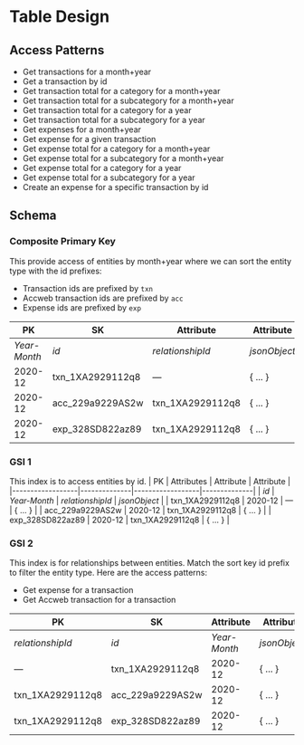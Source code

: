 # Table Design
## Access Patterns
- Get transactions for a month+year
- Get a transaction by id
- Get transaction total for a category for a month+year
- Get transaction total for a subcategory for a month+year
- Get transaction total for a category for a year
- Get transaction total for a subcategory for a year
- Get expenses for a month+year
- Get expense for a given transaction
- Get expense total for a category for a month+year
- Get expense total for a subcategory for a month+year
- Get expense total for a category for a year
- Get expense total for a subcategory for a year
- Create an expense for a specific transaction by id

## Schema
### Composite Primary Key
This provide access of entities by month+year where we can sort the entity type with the id prefixes:
- Transaction ids are prefixed by `txn`
- Accweb transaction ids are prefixed by `acc`
- Expense ids are prefixed by `exp`

| PK           | SK               | Attribute        | Attribute    |
|--------------|------------------|------------------|--------------|
| *Year-Month* | *id*             | *relationshipId* | *jsonObject* |
| 2020-12      | txn_1XA2929112q8 | —                | { ... }      |
| 2020-12      | acc_229a9229AS2w | txn_1XA2929112q8 | { ... }      |
| 2020-12      | exp_328SD822az89 | txn_1XA2929112q8 | { ... }      |

### GSI 1
This index is to access entities by id.
| PK               | Attributes   | Attribute        | Attribute    |
|------------------|--------------|------------------|--------------|
| *id*             | *Year-Month* | *relationshipId* | *jsonObject* |
| txn_1XA2929112q8 | 2020-12      | —                | { ... }      |
| acc_229a9229AS2w | 2020-12      | txn_1XA2929112q8 | { ... }      |
| exp_328SD822az89 | 2020-12      | txn_1XA2929112q8 | { ... }      |

### GSI 2
This index is for relationships between entities. Match the sort key id prefix to filter the entity type. Here are the access patterns:
- Get expense for a transaction
- Get Accweb transaction for a transaction

| PK               | SK               | Attribute    | Attribute    |
|------------------|------------------|--------------|--------------|
| *relationshipId* | *id*             | *Year-Month* | *jsonObject* |
| —                | txn_1XA2929112q8 | 2020-12      | { ... }      |
| txn_1XA2929112q8 | acc_229a9229AS2w | 2020-12      | { ... }      |
| txn_1XA2929112q8 | exp_328SD822az89 | 2020-12      | { ... }      |
